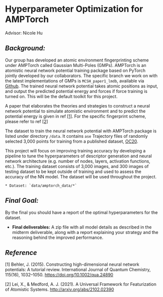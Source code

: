 # Hyperparameter Optimization for AMPTorch
Advisor: Nicole Hu


## _Background:_

Our group has developed an atomic environment fingerprinting scheme under AMPTorch called Gaussian Multi-Poles (GMPs). AMPTorch is an atomistic neural network potential training package based on PyTorch jointly developed by our collaborators. The specific branch we work on with the latest implementations of GMPs is `MCSH_paper1_lmdb`, available via [Github](https://github.com/ulissigroup/amptorch/tree/MCSH_paper1_lmdb). The trained neural network potential takes atomic positions as input, and output the predicted potential energy and forces if force training is turned on. This will be the default toolkit for this project. 

A paper that elaborates the theories and strategies to construct a neural network potential to simulate atomistic environment and to predict the potential energy is given in ref [[1]](https://onlinelibrary.wiley.com/doi/full/10.1002/qua.24890). For the specific fingerprint scheme, please refer to ref [[2]](https://arxiv.org/abs/2102.02390v2)

The dataset to train the neural network potential with AMPTorch package is listed under directory `/data`. It contains `ase` Trajectory files of randomly selected 3,000 points for training from a published dataset, [OC20](https://opencatalystproject.org/).  

This project will focus on improving training accuracy by developing a pipeline to tune the hyperparameters of descriptor generation and neural network architecture (e.g. number of nodes, layers, activation functions, etc.). The training dataset consists of 3,000 images, and 300 images of testing dataset to be kept outside of training and used to assess the accuracy of the NN model. The dataset will be used throughout the project. 

    * Dataset: `data/amptorch_data/*`

## _Final Goal:_

By the final you should have a report of the optimal hyperparameters for the dataset. 

* **Final deliverables:** A zip file with all model details as described in the midterm deliverable, along with a report explaining your strategy and the reasoning behind the improved performance.

## _Reference_

[1] Behler, J. (2015). Constructing high-dimensional neural network potentials: A tutorial review. International Journal of Quantum Chemistry, 115(16), 1032–1050. https://doi.org/10.1002/qua.24890

[2] Lei, X., & Medford, A. J. (2021). A Universal Framework for Featurization of Atomistic Systems. http://arxiv.org/abs/2102.02390
